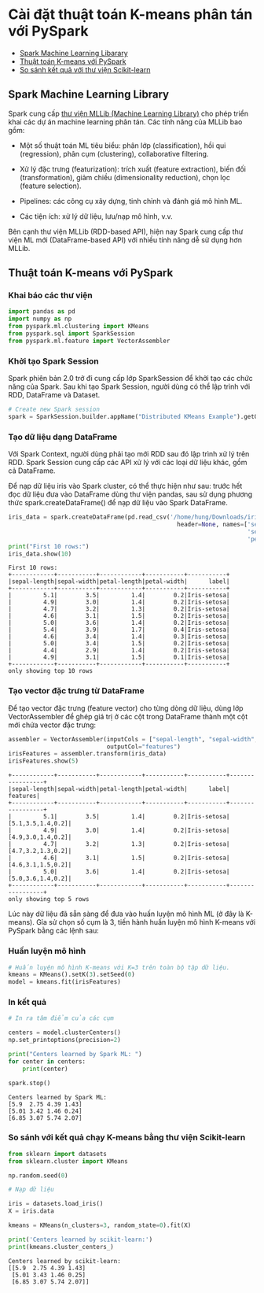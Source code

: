 # Cài đặt thuật toán K-means phân tán với PySpark

- [Spark Machine Learning Libarary](#mllib)
- [Thuật toán K-means với PySpark](#spark_kmeans)
- [So sánh kết quả với thư viện Scikit-learn](#comparison)

## Spark Machine Learning Library <a name="mllib"/>

Spark cung cấp [thư viện MLLib (Machine Learning Library)](https://spark.apache.org/docs/3.1.1/ml-guide.html) cho phép triển khai các dự án machine learning phân tán. Các tính năng của MLLib bao gồm:
- Một số thuật toán ML tiêu biểu: phân lớp (classification), hồi qui (regression), phân cụm (clustering), collaborative filtering.
- Xử lý đặc trưng (featurization): trích xuất (feature extraction), biến đối (transformation), giảm chiều (dimensionality reduction), chọn lọc (feature selection).

- Pipelines: các công cụ xây dựng, tinh chỉnh và đánh giá mô hình ML.
- Các tiện ích: xử lý dữ liệu, lưu/nạp mô hình, v.v.

Bên cạnh thư viện MLLib (RDD-based API), hiện nay Spark cung cấp thư viện ML mới (DataFrame-based API) với nhiều tính năng dễ sử dụng hơn MLLib. 

## Thuật toán K-means với PySpark <a name="spark_kmeans"/>
### Khai báo các thư viện 


```python
import pandas as pd
import numpy as np
from pyspark.ml.clustering import KMeans
from pyspark.sql import SparkSession
from pyspark.ml.feature import VectorAssembler
```

### Khởi tạo Spark Session

Spark phiên bản 2.0 trở đi cung cấp lớp SparkSession để khởi tạo các chức năng của Spark. Sau khi tạo Spark Session, người dùng có thể lập trình với RDD, DataFrame và Dataset. 


```python
# Create new Spark session
spark = SparkSession.builder.appName("Distributed KMeans Example").getOrCreate()
```

### Tạo dữ liệu dạng DataFrame

Với Spark Context, người dùng phải tạo mới RDD sau đó lập trình xử lý trên RDD. Spark Session cung cấp các API xử lý với các loại dữ liệu khác, gồm cả DataFrame.

Để nạp dữ liệu iris vào Spark cluster, có thể thực hiện như sau: trước hết đọc dữ liệu đưa vào DataFrame dùng thư viện pandas, sau sử dụng phương thức spark.createDataFrame() để nạp dữ liệu vào Spark DataFrame.


```python
iris_data = spark.createDataFrame(pd.read_csv('/home/hung/Downloads/iris.data', 
                                                header=None, names=['sepal-length',
                                                                    'sepal-width', 'petal-length', 
                                                                    'petal-width','label']))
print("First 10 rows:")
iris_data.show(10)
```

    First 10 rows:
    +------------+-----------+------------+-----------+-----------+
    |sepal-length|sepal-width|petal-length|petal-width|      label|
    +------------+-----------+------------+-----------+-----------+
    |         5.1|        3.5|         1.4|        0.2|Iris-setosa|
    |         4.9|        3.0|         1.4|        0.2|Iris-setosa|
    |         4.7|        3.2|         1.3|        0.2|Iris-setosa|
    |         4.6|        3.1|         1.5|        0.2|Iris-setosa|
    |         5.0|        3.6|         1.4|        0.2|Iris-setosa|
    |         5.4|        3.9|         1.7|        0.4|Iris-setosa|
    |         4.6|        3.4|         1.4|        0.3|Iris-setosa|
    |         5.0|        3.4|         1.5|        0.2|Iris-setosa|
    |         4.4|        2.9|         1.4|        0.2|Iris-setosa|
    |         4.9|        3.1|         1.5|        0.1|Iris-setosa|
    +------------+-----------+------------+-----------+-----------+
    only showing top 10 rows
    


### Tạo vector đặc trưng từ DataFrame

Để tạo vector đặc trưng (feature vector) cho từng dòng dữ liệu, dùng lớp VectorAssembler để ghép giá trị ở các cột trong DataFrame thành một cột mới chứa vector đặc trưng:


```python
assembler = VectorAssembler(inputCols = ["sepal-length", "sepal-width", "petal-length", "petal-width"], 
                            outputCol="features") 
irisFeatures = assembler.transform(iris_data) 
irisFeatures.show(5)
```

    +------------+-----------+------------+-----------+-----------+-----------------+
    |sepal-length|sepal-width|petal-length|petal-width|      label|         features|
    +------------+-----------+------------+-----------+-----------+-----------------+
    |         5.1|        3.5|         1.4|        0.2|Iris-setosa|[5.1,3.5,1.4,0.2]|
    |         4.9|        3.0|         1.4|        0.2|Iris-setosa|[4.9,3.0,1.4,0.2]|
    |         4.7|        3.2|         1.3|        0.2|Iris-setosa|[4.7,3.2,1.3,0.2]|
    |         4.6|        3.1|         1.5|        0.2|Iris-setosa|[4.6,3.1,1.5,0.2]|
    |         5.0|        3.6|         1.4|        0.2|Iris-setosa|[5.0,3.6,1.4,0.2]|
    +------------+-----------+------------+-----------+-----------+-----------------+
    only showing top 5 rows
    


Lúc này dữ liệu đã sẵn sàng để đưa vào huấn luyện mô hình ML (ở đây là K-means).
Gỉa sử chọn số cụm là 3, tiến hành huấn luyện mô hình K-means với PySpark bằng các lệnh sau:

### Huấn luyện mô hình


```python
# Huấn luyện mô hình K-means với K=3 trên toàn bộ tập dữ liệu.
kmeans = KMeans().setK(3).setSeed(0)
model = kmeans.fit(irisFeatures)
```

### In kết quả


```python
# In ra tâm điểm của các cụm

centers = model.clusterCenters()
np.set_printoptions(precision=2)

print("Centers learned by Spark ML: ")
for center in centers:
    print(center)

spark.stop()
```

    Centers learned by Spark ML: 
    [5.9  2.75 4.39 1.43]
    [5.01 3.42 1.46 0.24]
    [6.85 3.07 5.74 2.07]


### So sánh với kết quả chạy K-means bằng thư viện Scikit-learn <a name="comparison"/>


```python
from sklearn import datasets
from sklearn.cluster import KMeans

np.random.seed(0)
```


```python
# Nạp dữ liệu

iris = datasets.load_iris()
X = iris.data

kmeans = KMeans(n_clusters=3, random_state=0).fit(X)

print('Centers learned by scikit-learn:')
print(kmeans.cluster_centers_)
```

    Centers learned by scikit-learn:
    [[5.9  2.75 4.39 1.43]
     [5.01 3.43 1.46 0.25]
     [6.85 3.07 5.74 2.07]]

